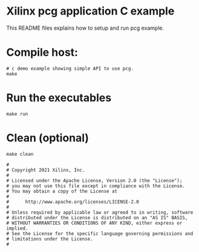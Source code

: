 # Xilinx pcg application C example

This README files explains how to setup and run pcg example.  

# Compile host:
```
# c demo example showing simple API to use pcg.
make

```
# Run the executables
```
make run
```

# Clean (optional)
```
make clean
```
```
#
# Copyright 2021 Xilinx, Inc.
#
# Licensed under the Apache License, Version 2.0 (the "License");
# you may not use this file except in compliance with the License.
# You may obtain a copy of the License at
# 
#      http://www.apache.org/licenses/LICENSE-2.0
# 
# Unless required by applicable law or agreed to in writing, software
# distributed under the License is distributed on an "AS IS" BASIS,
# WITHOUT WARRANTIES OR CONDITIONS OF ANY KIND, either express or implied.
# See the License for the specific language governing permissions and
# limitations under the License.
#
```
